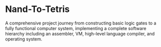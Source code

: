 # Nand-To-Tetris
A comprehensive project journey from constructing basic logic gates to a fully functional computer system, implementing a complete software hierarchy including an assembler, VM, high-level language compiler, and operating system.

